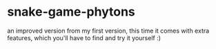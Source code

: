 # snake-game-phytons
 an improved version from my first version, this time it comes with extra features, which you'll have to find and try it yourself :)
